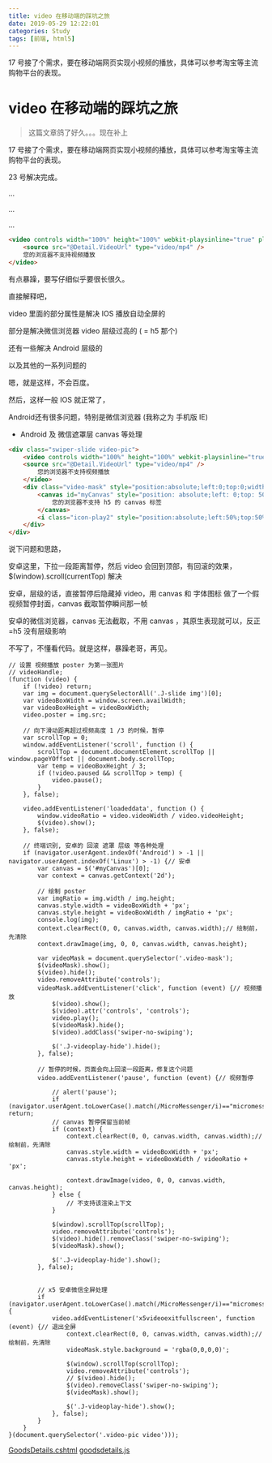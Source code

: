 ```yaml
---
title: video 在移动端的踩坑之旅
date: 2019-05-29 12:22:01
categories: Study
tags: [前端, html5]
---
```






17 号接了个需求，要在移动端网页实现小视频的播放，具体可以参考淘宝等主流购物平台的表现。

# video 在移动端的踩坑之旅

> 这篇文章鸽了好久。。。现在补上



17 号接了个需求，要在移动端网页实现小视频的播放，具体可以参考淘宝等主流购物平台的表现。

23 号解决完成。

...

...

...

```html
<video controls width="100%" height="100%" webkit-playsinline="true" playsinline="true" x5-playsinline="" x-webkit-airplay="true" x5-video-player-type="h5" x5-video-player-fullscreen="false" x5-video-orientation="portraint" controlslist="nofullscreen nodownload" style="display: none;background-color: #000;">
	<source src="@Detail.VideoUrl" type="video/mp4" />
	您的浏览器不支持视频播放
</video>
```

有点暴躁，要写仔细似乎要很长很久。

直接解释吧，

video 里面的部分属性是解决 IOS 播放自动全屏的

部分是解决微信浏览器 video 层级过高的 ( = h5 那个)

还有一些解决 Android 层级的

以及其他的一系列问题的

嗯，就是这样，不会百度。



然后，这样一般 IOS 就正常了，

Android还有很多问题，特别是微信浏览器 (我称之为 手机版 IE)



+ Android 及 微信遮罩层 canvas 等处理

```html
<div class="swiper-slide video-pic">
	<video controls width="100%" height="100%" webkit-playsinline="true" playsinline="true" x5-playsinline="" x-webkit-airplay="true" x5-video-player-type="h5" x5-video-player-fullscreen="false" x5-video-orientation="portraint" controlslist="nofullscreen nodownload" style="display: none;background-color: #000;">
	<source src="@Detail.VideoUrl" type="video/mp4" />
		您的浏览器不支持视频播放
	</video>
	<div class="video-mask" style="position:absolute;left:0;top:0;width: 100%;height:100%;background:rgba(0,0,0,1); display:none;">
		<canvas id="myCanvas" style="position: absolute;left: 0;top: 50%;transform: translateY(-50%);">
			您的浏览器不支持 h5 的 canvas 标签
		</canvas>
		<i class="icon-play2" style="position:absolute;left:50%;top:50%;margin-left: -0.60rem;margin-top: -0.60rem;font-size: 1.20rem;color: rgba(0, 0, 0, .3)"></i>
	</div>
</div>
```

说下问题和思路，

安卓这里，下拉一段距离暂停，然后 video 会回到顶部，有回滚的效果，$(window).scroll(currentTop) 解决

安卓，层级的话，直接暂停后隐藏掉 video，用 canvas 和 字体图标 做了一个假视频暂停封面，canvas 截取暂停瞬间那一帧

安卓的微信浏览器，canvas 无法截取，不用 canvas ，其原生表现就可以，反正 =h5 没有层级影响



不写了，不懂看代码。就是这样，暴躁老哥，再见。



```
// 设置 视频播放 poster 为第一张图片
// videoHandle;
(function (video) {
	if (!video) return;
	var img = document.querySelectorAll('.J-slide img')[0];
	var videoBoxWidth = window.screen.availWidth;
	var videoBoxHeight = videoBoxWidth;
	video.poster = img.src;

	// 向下滑动距离超过视频高度 1 /3 的时候，暂停
	var scrollTop = 0;
	window.addEventListener('scroll', function () {
		scrollTop = document.documentElement.scrollTop || window.pageYOffset || document.body.scrollTop;
		var temp = videoBoxHeight / 3;
		if (!video.paused && scrollTop > temp) {
			video.pause();
		}
	}, false);

	video.addEventListener('loadeddata', function () {
		window.videoRatio = video.videoWidth / video.videoHeight;
		$(video).show();
	}, false);

	// 终端识别, 安卓的 回滚 遮罩 层级 等各种处理
	if (navigator.userAgent.indexOf('Android') > -1 || navigator.userAgent.indexOf('Linux') > -1) {// 安卓
		var canvas = $('#myCanvas')[0];
		var context = canvas.getContext('2d');

		// 绘制 poster
		var imgRatio = img.width / img.height;
		canvas.style.width = videoBoxWidth + 'px';
		canvas.style.height = videoBoxWidth / imgRatio + 'px';
		console.log(img);
		context.clearRect(0, 0, canvas.width, canvas.width);// 绘制前，先清除
		context.drawImage(img, 0, 0, canvas.width, canvas.height);

		var videoMask = document.querySelector('.video-mask');
		$(videoMask).show();
		$(video).hide();
		video.removeAttribute('controls');
		videoMask.addEventListener('click', function (event) {// 视频播放
			$(video).show();
			$(video).attr('controls', 'controls');
			video.play();
			$(videoMask).hide();
			$(video).addClass('swiper-no-swiping');

			$('.J-videoplay-hide').hide();
		}, false);

		// 暂停的时候，页面会向上回滚一段距离，修复这个问题
		video.addEventListener('pause', function (event) {// 视频暂停

			// alert('pause');
			if (navigator.userAgent.toLowerCase().match(/MicroMessenger/i)=="micromessenger") return;
			// canvas 暂停保留当前帧
			if (context) {
				context.clearRect(0, 0, canvas.width, canvas.width);// 绘制前，先清除
				canvas.style.width = videoBoxWidth + 'px';
				canvas.style.height = videoBoxWidth / videoRatio + 'px';
				
				context.drawImage(video, 0, 0, canvas.width, canvas.height);
			} else {
				// 不支持该渲染上下文
			}

			$(window).scrollTop(scrollTop);
			video.removeAttribute('controls');
			$(video).hide().removeClass('swiper-no-swiping');
			$(videoMask).show();

			$('.J-videoplay-hide').show();
		}, false);


		// x5 安卓微信全屏处理
		if (navigator.userAgent.toLowerCase().match(/MicroMessenger/i)=="micromessenger") {
			video.addEventListener('x5videoexitfullscreen', function (event) {// 退出全屏
				context.clearRect(0, 0, canvas.width, canvas.width);// 绘制前，先清除
				videoMask.style.background = 'rgba(0,0,0,0)';

				$(window).scrollTop(scrollTop);
				video.removeAttribute('controls');
				// $(video).hide();
				$(video).removeClass('swiper-no-swiping');
				$(videoMask).show();

				$('.J-videoplay-hide').show();
			}, false);
		}
	}
}(document.querySelector('.video-pic video')));
```



[GoodsDetails.cshtml](20190529/GoodsDetails.cshtml)
[goodsdetails.js](20190529/goodsdetails.js)
